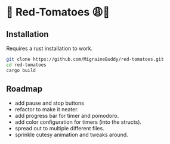 # 🍅 Red-Tomatoes 😩💅
## Installation
Requires a rust installation to work.
```sh
git clone https://github.com/MigraineBuddy/red-tomatoes.git
cd red-tomatoes
cargo build
```
## Roadmap
- add pause and stop buttons
- refactor to make it neater.
- add progress bar for timer and pomodoro.
- add color configuration for timers (into the structs).
- spread out to multiple different files.
- sprinkle cutesy animation and tweaks around.
